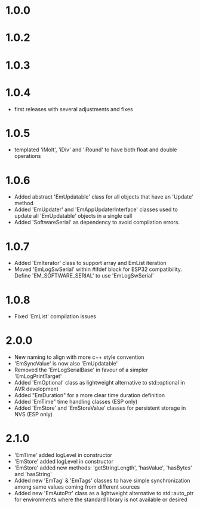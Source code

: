# 1.0.0
# 1.0.2
# 1.0.3
# 1.0.4
- first releases with several adjustments and fixes

# 1.0.5
- templated 'iMolt', 'iDiv' and 'iRound' to have both float and double operations

# 1.0.6
- Added abstract 'EmUpdatable' class for all objects that have an 'Update' method
- Added 'EmUpdater' and 'EmAppUpdaterInterface' classes used to update all 'EmUpdatable' objects in a single call
- Added 'SoftwareSerial' as dependency to avoid compilation errors.

# 1.0.7
- Added 'EmIterator' class to support array and EmList iteration  
- Moved 'EmLogSwSerial' within #ifdef block for ESP32 compatibility. Define 'EM_SOFTWARE_SERIAL' to use 'EmLogSwSerial'

# 1.0.8
- Fixed 'EmList' compilation issues

# 2.0.0
- New naming to align with more c++ style convention
- 'EmSyncValue' is now also 'EmUpdatable'
- Removed the 'EmLogSerialBase' in favour of a simpler 'EmLogPrintTarget'
- Added 'EmOptional' class as lightweight alternative to std::optional in AVR development
- Added "EmDuration" for a more clear time duration definition 
- Added 'EmTime" time handling classes (ESP only)
- Added 'EmStore' and 'EmStoreValue' classes for persistent storage in NVS (ESP only)

# 2.1.0
- 'EmTime' added logLevel in constructor
- 'EmStore' added logLevel in constructor
- 'EmStore' added new methods: 'getStringLength', 'hasValue', 'hasBytes' and 'hasString'
- Added new 'EmTag' & 'EmTags' classes to have simple synchronization among same values coming from different sources
- Added new 'EmAutoPtr' class as a lightweight alternative to std::auto_ptr for environments where the standard library is not available or desired